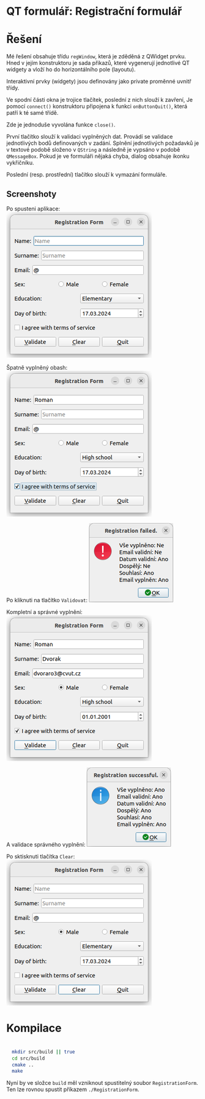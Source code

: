 # QT formulář: Registrační formulář


# Řešení 

Mé řešení obsahuje třídu `regWindow`, která je zděděná z QWidget prvku. Hned v jejím konstruktoru je sada přikazů, které vygenerují jednotlivé QT widgety a vloží ho do horizontálního pole (layoutu). 

Interaktivní prvky  (widgety) jsou definovány jako private proměnné uvnitř třídy. 

Ve spodní části okna je trojice tlačítek, poslední z nich slouží k zavření, Je pomocí `connect()` konstruktoru připojena k funkci `onButtonQuit()`, která patří k té samé třídě. 

Zde je jednoduše vyvolána funkce `close()`. 

První tlačítko slouží k validaci vyplněných dat. Provádí se validace jednotlivých bodů definovaných v zadání. Splnění jednotlivých požadavků je v textové podobě složeno v `QString` a následně je vypsáno v podobě `QMessageBox`. Pokud je ve formuláři nějaká chyba, dialog obsahuje ikonku vykřičníku. 

Poslední (resp. prostřední) tlačítko slouží k vymazání formuláře. 



## Screenshoty

Po spusteni aplikace: 
![](doc/zakladni_okno.png)


Špatně vyplněný obash:
![](doc/vadne_vyplneno.png)

Po kliknuti na tlačítko `Validovat`:
![](doc/vadne_vyplneno_validate.png)

Kompletní a správné vyplnění:
![](doc/vyplneno.png)

A validace správného vyplnění:
![](doc/vyplneno_validate.png)

Po sktisknuti tlačítka `Clear`:
![](doc/clear.png)



# Kompilace 

``` bash

  mkdir src/build || true
  cd src/build
  cmake ..
  make 
```

Nyní by ve složce `build` měl vzniknout spustitelný soubor `RegistrationForm`. Ten lze rovnou spustit příkazem `./RegistrationForm`.

